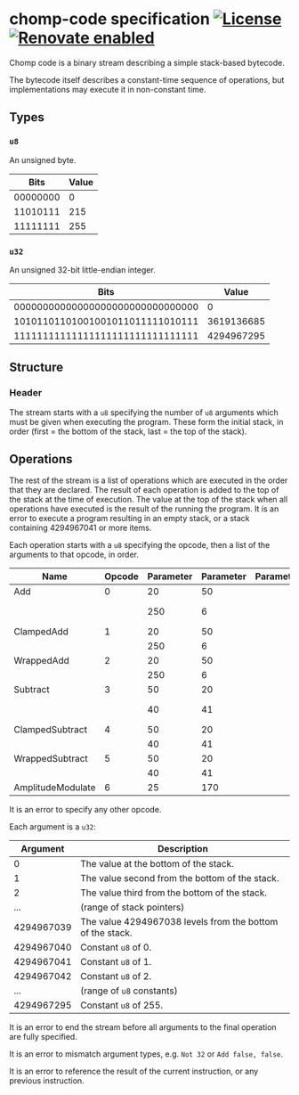 # chomp-code specification [![License](https://img.shields.io/github/license/chomp-code/specification.svg)](https://github.com/chomp-code/specification/blob/master/license) [![Renovate enabled](https://img.shields.io/badge/renovate-enabled-brightgreen.svg)](https://renovatebot.com/)

Chomp code is a binary stream describing a simple stack-based bytecode.

The bytecode itself describes a constant-time sequence of operations, but implementations may execute it in non-constant time.

## Types

### `u8`

An unsigned byte.

| Bits     | Value |
| -------- | ----- |
| 00000000 | 0     |
| 11010111 | 215   |
| 11111111 | 255   |

### `u32`

An unsigned 32-bit little-endian integer.

| Bits                             | Value      |
| -------------------------------- | ---------- |
| 00000000000000000000000000000000 | 0          |
| 10101101101001001011011111010111 | 3619136685 |
| 11111111111111111111111111111111 | 4294967295 |

## Structure

### Header

The stream starts with a `u8` specifying the number of `u8` arguments which must be given when executing the program.  These form the initial stack, in order (first = the bottom of the stack, last = the top of the stack).

## Operations

The rest of the stream is a list of operations which are executed in the order that they are declared.  The result of each operation is added to the top of the stack at the time of execution.  The value at the top of the stack when all operations have executed is the result of the running the program.  It is an error to execute a program resulting in an empty stack, or a stack containing 4294967041 or more items.

Each operation starts with a `u8` specifying the opcode, then a list of the arguments to that opcode, in order.

| Name              | Opcode | Parameter | Parameter | Parameter | Result             |
| ----------------- | ------ | --------- | --------- | --------- | ------------------ |
| Add               | 0      | 20        | 50        |           | 70                 |
|                   |        | 250       | 6         |           | Undefined behavior |
| ClampedAdd        | 1      | 20        | 50        |           | 70                 |
|                   |        | 250       | 6         |           | 255                |
| WrappedAdd        | 2      | 20        | 50        |           | 70                 |
|                   |        | 250       | 6         |           | 0                  |
| Subtract          | 3      | 50        | 20        |           | 30                 |
|                   |        | 40        | 41        |           | Undefined behavior |
| ClampedSubtract   | 4      | 50        | 20        |           | 30                 |
|                   |        | 40        | 41        |           | 0                  |
| WrappedSubtract   | 5      | 50        | 20        |           | 30                 |
|                   |        | 40        | 41        |           | 255                |
| AmplitudeModulate | 6      | 25        | 170       |           | 16                 |

It is an error to specify any other opcode.

Each argument is a `u32`:

| Argument   | Description                                               |
| ---------- | --------------------------------------------------------- |
| 0          | The value at the bottom of the stack.                     |
| 1          | The value second from the bottom of the stack.            |
| 2          | The value third from the bottom of the stack.             |
| ...        | (range of stack pointers)                                 |
| 4294967039 | The value 4294967038 levels from the bottom of the stack. |
| 4294967040 | Constant `u8` of 0.                                       |
| 4294967041 | Constant `u8` of 1.                                       |
| 4294967042 | Constant `u8` of 2.                                       |
| ...        | (range of `u8` constants)                                 |
| 4294967295 | Constant `u8` of 255.                                     |

It is an error to end the stream before all arguments to the final operation are fully specified.

It is an error to mismatch argument types, e.g. `Not 32` or `Add false, false`.

It is an error to reference the result of the current instruction, or any previous instruction.
